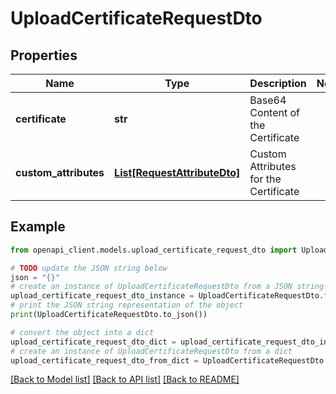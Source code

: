 # UploadCertificateRequestDto


## Properties

Name | Type | Description | Notes
------------ | ------------- | ------------- | -------------
**certificate** | **str** | Base64 Content of the Certificate | 
**custom_attributes** | [**List[RequestAttributeDto]**](RequestAttributeDto.md) | Custom Attributes for the Certificate | 

## Example

```python
from openapi_client.models.upload_certificate_request_dto import UploadCertificateRequestDto

# TODO update the JSON string below
json = "{}"
# create an instance of UploadCertificateRequestDto from a JSON string
upload_certificate_request_dto_instance = UploadCertificateRequestDto.from_json(json)
# print the JSON string representation of the object
print(UploadCertificateRequestDto.to_json())

# convert the object into a dict
upload_certificate_request_dto_dict = upload_certificate_request_dto_instance.to_dict()
# create an instance of UploadCertificateRequestDto from a dict
upload_certificate_request_dto_from_dict = UploadCertificateRequestDto.from_dict(upload_certificate_request_dto_dict)
```
[[Back to Model list]](../README.md#documentation-for-models) [[Back to API list]](../README.md#documentation-for-api-endpoints) [[Back to README]](../README.md)


